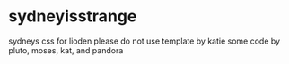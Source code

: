 # sydneyisstrange
sydneys css for lioden
please do not use
template by katie
some code by pluto, moses, kat, and pandora
